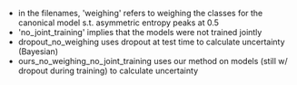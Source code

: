  - in the filenames, 'weighing' refers to weighing the classes for the canonical model s.t. asymmetric entropy peaks at 0.5
 - 'no_joint_training' implies that the models were not trained jointly
 - dropout_no_weighing uses dropout at test time to calculate uncertainty (Bayesian)
 - ours_no_weighing_no_joint_training uses our method on models (still w/ dropout during training) to calculate uncertainty
